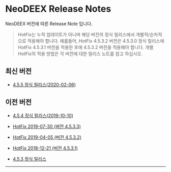 # NeoDEEX Release Notes

NeoDEEX 버전에 따른 Release Note 입니다.

> HotFix는 누적 업데이트가 아니며 해당 버전의 정식 릴리스에서 개별적/순차적으로 적용해야 합니다. 예를들어, HotFix 4.5.3.2 버전은 4.5.3.0 정식 릴리스에 HotFix 4.5.3.1 버전을 적용한 후에 4.5.3.2 버전을 적용해야 합니다. 개별 HotFix의 적용 방법은 각 버전에 대한 릴리스 노트를 참고 하십시오.

## 최신 버전

* [4.5.5 정식 릴리스(2020-02-06)](Release-4.5.5.0.md)

## 이전 버전

* [4.5.4 정식 릴리스(2019-10-10)](Release-4.5.4.0.md)

* [HotFix 2019-07-30 (버전 4.5.3.3)](HotFix-4.5.3.3.md)

* [HotFix 2019-04-05 (버전 4.5.3.2)](HotFix-4.5.3.2.md)

* [HotFix 2018-12-21 (버전 4.5.3.1)](HotFix-4.5.3.1.md)

* [4.5.3 정식 릴리스](Release-4.5.3.0.md)

---
